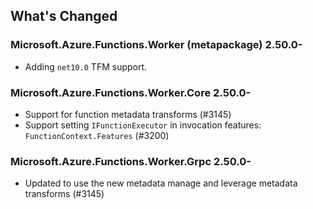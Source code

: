 ## What's Changed

<!-- Please add your release notes in the following format:
- My change description (#PR/#issue)
-->

### Microsoft.Azure.Functions.Worker (metapackage) 2.50.0-<version>

- Adding `net10.0` TFM support.

### Microsoft.Azure.Functions.Worker.Core 2.50.0-<version>

- Support for function metadata transforms (#3145)
- Support setting `IFunctionExecutor` in invocation features: `FunctionContext.Features` (#3200)

### Microsoft.Azure.Functions.Worker.Grpc 2.50.0-<version>

- Updated to use the new metadata manage and leverage metadata transforms (#3145)
